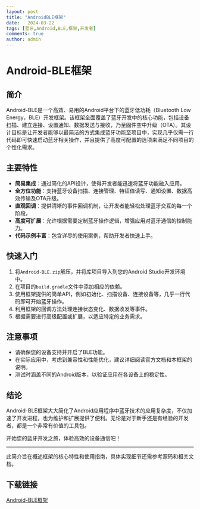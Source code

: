 ```yaml
---
layout: post
title: "AndroidBLE框架"
date:   2024-03-22
tags: [蓝牙,Android,BLE,框架,开发者]
comments: true
author: admin
---
```

# Android-BLE框架

## 简介

Android-BLE是一个高效、易用的Android平台下的蓝牙低功耗（Bluetooth Low Energy，BLE）开发框架。该框架全面覆盖了蓝牙开发中的核心功能，包括设备扫描、建立连接、设置通知、数据发送与接收，乃至固件空中升级（OTA）。其设计目标是让开发者能够以最简洁的方式集成蓝牙功能至项目中，实现几乎仅需一行代码即可快速启动蓝牙相关操作，并且提供了高度可配置的选项来满足不同项目的个性化需求。

## 主要特性

- **简易集成**：通过简化的API设计，使得开发者能迅速将蓝牙功能融入应用。
- **全方位功能**：支持蓝牙设备扫描、连接管理、特征值读写、通知设置、数据高效传输及OTA升级。
- **直观回调**：提供清晰的事件回调机制，让开发者能轻松处理蓝牙交互的每一个阶段。
- **高度可扩展**：允许根据需要定制蓝牙操作逻辑，增强应用对蓝牙通信的控制能力。
- **代码示例丰富**：包含详尽的使用案例，帮助开发者快速上手。

## 快速入门

1. 将`Android-BLE.zip`解压，并将库项目导入到您的Android Studio开发环境中。
2. 在项目的`build.gradle`文件中添加相应的依赖。
3. 使用框架提供的简单API，例如初始化、扫描设备、连接设备等，几乎一行代码即可开始蓝牙操作。
4. 利用框架的回调方法处理连接状态变化、数据收发等事件。
5. 根据需要进行高级配置或扩展，以适应特定的业务需求。

## 注意事项

- 请确保您的设备支持并开启了BLE功能。
- 在实际应用中，考虑到兼容性和性能优化，建议详细阅读官方文档和本框架的说明。
- 测试时涵盖不同的Android版本，以验证应用在各设备上的稳定性。

## 结论

Android-BLE框架大大简化了Android应用程序中蓝牙技术的应用复杂度，不仅加速了开发进程，也为维护和扩展提供了便利。无论是对于新手还是有经验的开发者，都是一个非常有价值的工具包。

开始您的蓝牙开发之旅，体验高效的设备通信吧！

---

此简介旨在概述框架的核心特性和使用指南，具体实现细节还需参考源码和相关文档。

## 下载链接

[Android-BLE框架](https://pan.quark.cn/s/1495e59c39e9)